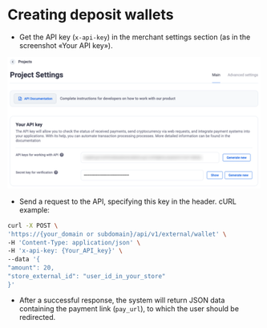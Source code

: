 # Creating deposit wallets

- Get the API key (`x-api-key`) in the merchant settings section (as in the screenshot «Your API key»).
  
![creatingDepositWallets.png](../../assets/images/integration/creating-deposit-wallets/creatingDepositWallets.png)
- Send a request to the API, specifying this key in the header. cURL example:

```bash
curl -X POST \
'https://{your_domain or subdomain}/api/v1/external/wallet' \
-H 'Content-Type: application/json' \
-H 'x-api-key: {Your_API_key}' \
--data '{
"amount": 20,
"store_external_id": "user_id_in_your_store"
}'
```

- After a successful response, the system will return JSON data containing the payment link (`pay_url`), to which the user should be redirected.